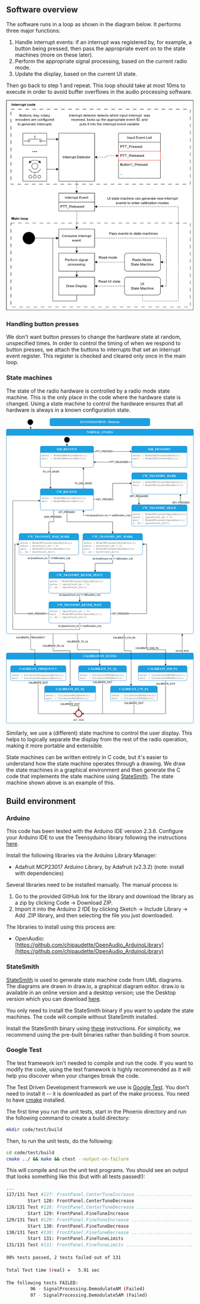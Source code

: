 ## Software overview

The software runs in a loop as shown in the diagram below. It performs three major functions:

1. Handle interrupt events: if an interrupt was registered by, for example, a button being pressed, then pass the appropriate event on to the state machines (more on these later).
2. Perform the appropriate signal processing, based on the current radio mode.
3. Update the display, based on the current UI state.

Then go back to step 1 and repeat. This loop should take at most 10ms to execute in order to avoid buffer overflows in the audio processing software.

![Program flow diagram](images/Program_flow_v1.png)

### Handling button presses

We don't want button presses to change the hardware state at random, unspecified times. In order to control the timing of when we respond to button presses, we attach the buttons to interrupts that set an interrupt event register. This register is checked and cleared only once in the main loop. 

### State machines

The state of the radio hardware is controlled by a radio mode state machine. This is the only place in the code where the hardware state is changed. Using a state machine to control the hardware ensures that all hardware is always in a known configuration state.

![The state machine that controls the radio operating mode](images/RadioModeSm-design.png)

Similarly, we use a (different) state machine to control the user display. This helps to logically separate the display from the rest of the radio operation, making it more portable and extensible.

State machines can be written entirely in C code, but it's easier to understand how the state machine operates through a drawing. We draw the state machines in a graphical environment and then generate the C code that implements the state machine using [StateSmith](https://github.com/StateSmith/StateSmith). The state machine shown above is an example of this.

## Build environment

### Arduino

This code has been tested with the Arduino IDE version 2.3.6. Configure your Arduino IDE to use the Teensyduino library following the instructions [here](https://www.pjrc.com/teensy/td_download.html). 

Install the following libraries via the Arduino Library Manager:

* Adafruit MCP23017 Arduino Library, by Adafruit (v2.3.2) (note: install with dependencies)

Several libraries need to be installed manually. The manual process is:

1. Go to the provided GitHub link for the library and download the library as a zip by clicking Code -> Download ZIP.
2. Import it into the Arduino 2 IDE by clicking Sketch -> Include Library -> Add .ZIP library, and then selecting the file you just downloaded.

The libraries to install using this process are:

* OpenAudio: [https://github.com/chipaudette/OpenAudio_ArduinoLibrary](https://github.com/chipaudette/OpenAudio_ArduinoLibrary)


### StateSmith

[StateSmith](https://github.com/StateSmith/StateSmith) is used to generate state machine code from UML diagrams. The diagrams are drawn in draw.io, a graphical diagram editor. draw.io is available in an online version and a desktop version; use the Desktop version which you can download [here](https://www.drawio.com/).

You only need to install the StateSmith binary if you want to update the state machines. The code will compile without StateSmith installed.

Install the StateSmith binary using [these](https://github.com/StateSmith/StateSmith/wiki/CLI:-Download-or-Install) instructions. For simplicity, we recommend using the pre-built binaries rather than building it from source.

### Google Test

The test framework isn't needed to compile and run the code. If you want to modify the code, using the test framework is highly recommended as it will help you discover when your changes break the code.

The Test Driven Development framework we use is [Google Test](https://google.github.io/googletest/). You don't need to install it -- it is downloaded as part of the make process. You need to have [cmake](https://cmake.org/download/) installed. 

The first time you run the unit tests, start in the Phoenix directory and run the following command to create a build directory:

```bash
mkdir code/test/build
```

Then, to run the unit tests, do the following:

```bash
cd code/test/build
cmake ../ && make && ctest --output-on-failure
```

This will compile and run the unit test programs. You should see an output that looks something like this (but with all tests passed!):

```bash
...
127/131 Test #127: FrontPanel.CenterTuneIncrease ...................................   Passed    0.02 sec
        Start 128: FrontPanel.CenterTuneDecrease
128/131 Test #128: FrontPanel.CenterTuneDecrease ...................................   Passed    0.01 sec
        Start 129: FrontPanel.FineTuneIncrease
129/131 Test #129: FrontPanel.FineTuneIncrease .....................................   Passed    0.02 sec
        Start 130: FrontPanel.FineTuneDecrease
130/131 Test #130: FrontPanel.FineTuneDecrease .....................................   Passed    0.01 sec
        Start 131: FrontPanel.FineTuneLimits
131/131 Test #131: FrontPanel.FineTuneLimits .......................................   Passed    0.01 sec

98% tests passed, 2 tests failed out of 131

Total Test time (real) =   5.91 sec

The following tests FAILED:
         96 - SignalProcessing.DemodulateAM (Failed)
         97 - SignalProcessing.DemodulateSAM (Failed)
```

